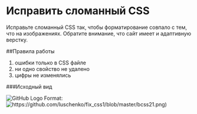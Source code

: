 # Исправить сломанный CSS

Исправьте сломанный CSS так, чтобы форматирование совпало с тем, что на изображениях. Обратите внимание, что сайт имеет и адаптивную верстку.

##Правила работы

1. ошибки только в CSS файле
2. ни одно свойство не удалено
3. цифры не изменялись

###Исходный вид

![GitHub Logo](https://github.com/luschenko/fix_css1/blob/master/bcss21.png)
Format: ![https://github.com/luschenko/fix_css1/blob/master/bcss21.png)](url)
